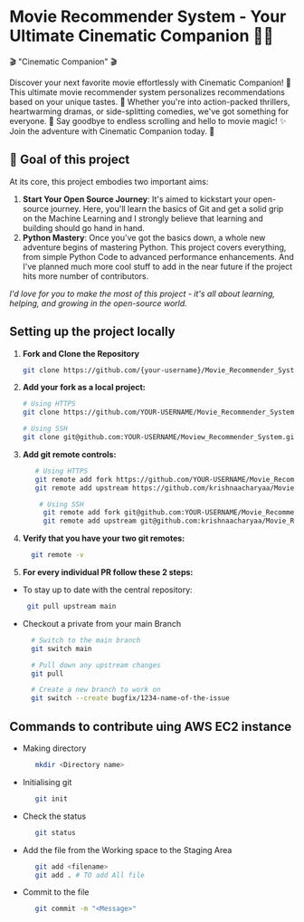 # Movie Recommender System - Your Ultimate Cinematic Companion 🎥💥

🎬 "Cinematic Companion" 🎬

Discover your next favorite movie effortlessly with Cinematic Companion! 🌟This ultimate movie recommender system personalizes recommendations based on your unique tastes. 🤖 Whether you're into action-packed thrillers, heartwarming dramas, or side-splitting comedies, we've got something for everyone. 🍿 Say goodbye to endless scrolling and hello to movie magic! ✨ Join the adventure with Cinematic Companion today. 🎉

## 🎯 Goal of this project

At its core, this project embodies two important aims:

1. **Start Your Open Source Journey**: It's aimed to kickstart your open-source journey. Here, you'll learn the basics of Git and get a solid grip on the Machine Learning and I strongly believe that learning and building should go hand in hand.
2. **Python Mastery**: Once you've got the basics down, a whole new adventure begins of mastering Python. This project covers everything, from simple Python Code to advanced performance enhancements. And I've planned much more cool stuff to add in the near future if the project hits more number of contributors.

_I'd love for you to make the most of this project - it's all about learning, helping, and growing in the open-source world._

## Setting up the project locally

1. **Fork and Clone the Repository**

   ```bash
   git clone https://github.com/{your-username}/Movie_Recommender_System.git
   ```
2. **Add your fork as a local project:**

   ```bash
   # Using HTTPS
   git clone https://github.com/YOUR-USERNAME/Movie_Recommender_System.git
   ```
   ```bash
   # Using SSH
   git clone git@github.com:YOUR-USERNAME/Moview_Recommender_System.git
   ```
3. **Add git remote controls:**

    ```bash
       # Using HTTPS
       git remote add fork https://github.com/YOUR-USERNAME/Movie_Recommender_System.git
       git remote add upstream https://github.com/krishnaacharyaa/Movie_Recommender_System.git
    ```
   ```bash
       # Using SSH
        git remote add fork git@github.com:YOUR-USERNAME/Movie_Recommender_System.git
        git remote add upstream git@github.com:krishnaacharyaa/Movie_Recommender_System.git
    ```

4. **Verify that you have your two git remotes:**

    ```bash
      git remote -v
   ```
5. **For every individual PR follow these 2 steps:**
- To stay up to date with the central repository:

     ```sh
      git pull upstream main
     ```

- Checkout a private from your main Branch
   
    ```sh
      # Switch to the main branch
      git switch main
   
      # Pull down any upstream changes
      git pull
   
      # Create a new branch to work on
      git switch --create bugfix/1234-name-of-the-issue
    ```


## Commands to contribute uing AWS EC2 instance 
- Making directory
     ```sh
        mkdir <Directory name>
     ```
- Initialising git
     ```sh
        git init
     ```
- Check the status
     ```sh
        git status
     ```
- Add the file from the Working space to the Staging Area
    ```sh
       git add <filename>
       git add . # TO add All file
    ```
- Commit to the file
     ```sh
        git commit -m "<Message>"
     ```
     

   

      
   


   


